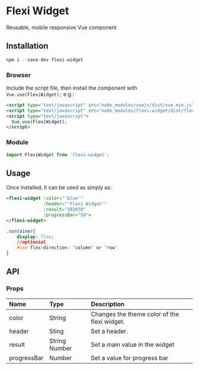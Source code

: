 # Flexi Widget

Reusable, mobile responsive Vue component

## Installation

```js
npm i --save-dev flexi-widget
```

### Browser

Include the script file, then install the component with `Vue.use(FlexiWidget);` e.g.:

```html
<script type="text/javascript" src="node_modules/vuejs/dist/vue.min.js"></script>
<script type="text/javascript" src="node_modules/flexi-widget/dist/flexi-widget.min.js"></script>
<script type="text/javascript">
  Vue.use(FlexiWidget);
</script>
```

### Module

```js
import FlexiWidget from 'flexi-widget';
```

## Usage

Once installed, it can be used as simply as:

```html
<flexi-widget :color="'blue'"
              :header="'Flexi Widget'"
              :result="202030"
              :progressBar="50">
</flexi-widget>
```

```css
.container{
    display: flex;
    //optionial 
    #use flex-direction: 'column' or 'row'
}
```

## API

### Props

| Name        | Type           | Description                                                             |
| :-----      | :-------       | :---------------------------------------------------------------------- |
| color       | String         | Changes the theme color of the flexi widget.                             |
| header      | Sting          | Set a header.                                 |
| result      | String Number  | Set a main value in the widget                           |
| progressBar | Number         | Set a value for progress bar                           |
